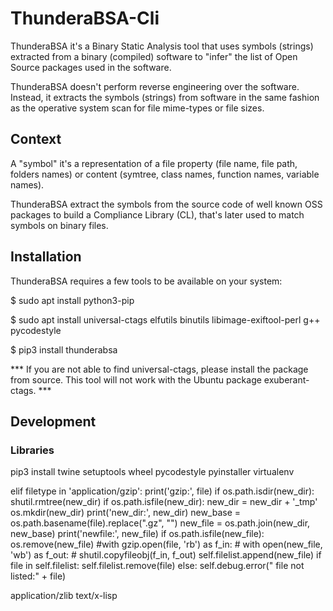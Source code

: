 # ThunderaBSA-Cli

ThunderaBSA it's a Binary Static Analysis tool that uses symbols (strings) extracted from a binary (compiled) software to "infer" the list of Open Source packages used in the software.

ThunderaBSA doesn't perform reverse engineering over the software. Instead, it extracts the symbols (strings) from software in the same fashion as the operative system scan for file mime-types or file sizes.

## Context

A "symbol" it's a representation of a file property (file name, file path, folders names) or content (symtree, class names, function names, variable names).

ThunderaBSA extract the symbols from the source code of well known OSS packages to build a Compliance Library (CL), that's later used to match symbols on binary files.

## Installation
ThunderaBSA requires a few tools to be available on your system:

$ sudo apt install python3-pip

$ sudo apt install universal-ctags elfutils binutils libimage-exiftool-perl g++ pycodestyle

$ pip3 install thunderabsa

*** If you are not able to find universal-ctags, please install the package from source. This tool will not work with the Ubuntu package exuberant-ctags. ***

## Development
### Libraries
pip3 install twine setuptools wheel pycodestyle pyinstaller virtualenv


elif filetype in 'application/gzip':
    print('gzip:', file)
    if os.path.isdir(new_dir):
        shutil.rmtree(new_dir)
    if os.path.isfile(new_dir):
        new_dir = new_dir + '_tmp'
    os.mkdir(new_dir)
    print('new_dir:', new_dir)
    new_base = os.path.basename(file).replace(".gz", "")
    new_file = os.path.join(new_dir, new_base)
    print('newfile:', new_file)
    if os.path.isfile(new_file):
        os.remove(new_file)
    #with gzip.open(file, 'rb') as f_in:
    #    with open(new_file, 'wb') as f_out:
    #        shutil.copyfileobj(f_in, f_out)
    self.filelist.append(new_file)
    if file in self.filelist:
        self.filelist.remove(file)
    else:
        self.debug.error(" file not listed:" + file)


application/zlib
text/x-lisp
